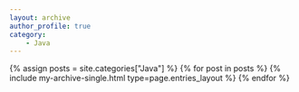 ```yaml
---
layout: archive
author_profile: true
category:
    - Java
---
```


{% assign posts = site.categories["Java"] %}
{% for post in posts %}
    {% include my-archive-single.html type=page.entries_layout %}
{% endfor %}
<div>
</div>